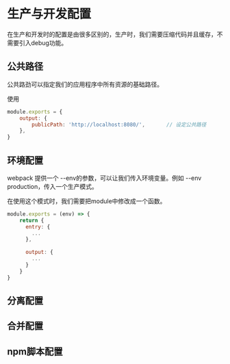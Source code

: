 # 生产与开发配置

在生产和开发时的配置是由很多区别的，生产时，我们需要压缩代码并且缓存，不需要引入debug功能。

## 公共路径

公共路劲可以指定我们的应用程序中所有资源的基础路径。

使用
```Javascript
module.exports = {
    output: {
        publicPath: 'http://localhost:8080/',       // 设定公共路径
    },
}
```

## 环境配置

webpack 提供一个 --env的参数，可以让我们传入环境变量。例如 --env production，传入一个生产模式。

在使用这个模式时，我们需要把module中修改成一个函数。
```Javascript
module.exports = (env) => {
    return {
      entry: {
        ...
      },
      
      output: {
        ...
      }
    }
}

```

## 分离配置

## 合并配置

## npm脚本配置
